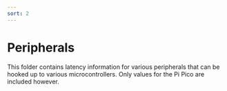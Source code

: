 ```yaml
---
sort: 2
---
```

# Peripherals

This folder contains latency information for various peripherals that can be hooked up to various microcontrollers. Only values for the Pi Pico are included however.